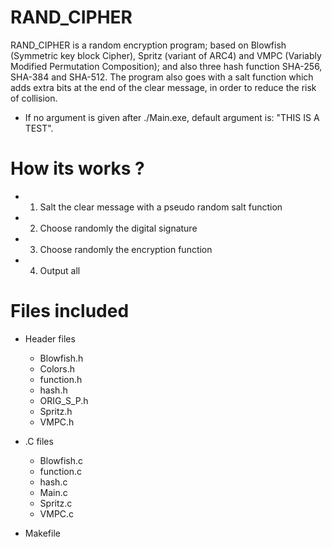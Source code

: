 # RAND_CIPHER
RAND_CIPHER is a random encryption program; based on Blowfish (Symmetric key block Cipher), Spritz (variant of ARC4) and VMPC (Variably Modified Permutation Composition); and also three hash function SHA-256, SHA-384 and SHA-512. The program also goes with a salt function which adds extra bits at the end of the clear message, in order to reduce the risk of collision.

- If no argument is given after ./Main.exe, default argument is: "THIS IS A TEST".

# How its works ?
- 1) Salt the clear message with a pseudo random salt function
- 2) Choose randomly the digital signature
- 3) Choose randomly the encryption function
- 4) Output all

# Files included
- Header files
  - Blowfish.h
  - Colors.h
  - function.h
  - hash.h
  - ORIG_S_P.h
  - Spritz.h
  - VMPC.h
  
- .C files
  - Blowfish.c
  - function.c
  - hash.c
  - Main.c
  - Spritz.c
  - VMPC.c

- Makefile
